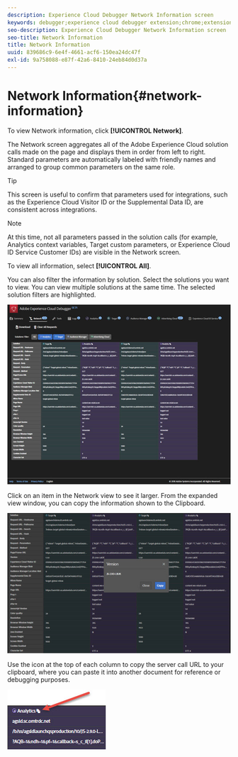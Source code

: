 ```yaml
---
description: Experience Cloud Debugger Network Information screen
keywords: debugger;experience cloud debugger extension;chrome;extension;network;information
seo-description: Experience Cloud Debugger Network Information screen
seo-title: Network Information
title: Network Information
uuid: 839686c9-6e4f-4661-acf6-150ea24dc47f
exl-id: 9a758088-e87f-42a6-8410-24eb84d0d37a
---
```

# Network Information{#network-information}

To view Network information, click **[!UICONTROL Network]**.

The Network screen aggregates all of the Adobe Experience Cloud solution calls made on the page and displays them in order from left to right. Standard parameters are automatically labeled with friendly names and arranged to group common parameters on the same role.

>[!TIP]
>
>This screen is useful to confirm that parameters used for integrations, such as the Experience Cloud Visitor ID or the Supplemental Data ID, are consistent across integrations.

>[!NOTE]
>
>At this time, not all parameters passed in the solution calls (for example, Analytics context variables, Target custom parameters, or Experience Cloud ID Service Customer IDs) are visible in the Network screen.

To view all information, select **[!UICONTROL All]**.

You can also filter the information by solution. Select the solutions you want to view. You can view multiple solutions at the same time. The selected solution filters are highlighted.

![](assets/network.jpg)

Click on an item in the Network view to see it larger. From the expanded view window, you can copy the information shown to the Clipboard.

![](assets/network-jsversion.jpg)

Use the icon at the top of each column to copy the server call URL to your clipboard, where you can paste it into another document for reference or debugging purposes.

![](assets/copy.jpg)
